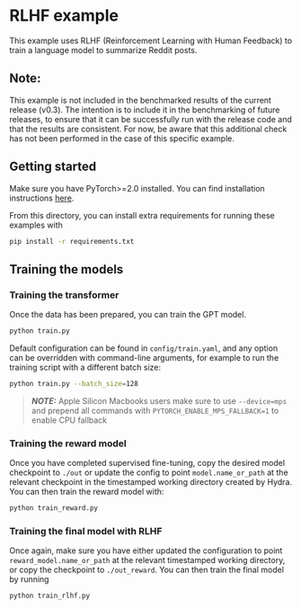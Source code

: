 # RLHF example

This example uses RLHF (Reinforcement Learning with Human Feedback) to train a 
language model to summarize Reddit posts.

## Note:
This example is not included in the benchmarked results of the current release (v0.3). The intention is to include it in the
benchmarking of future releases, to ensure that it can be successfully run with the release code and that the
results are consistent. For now, be aware that this additional check has not been performed in the case of this
specific example.

## Getting started

Make sure you have PyTorch>=2.0 installed. You can find installation instructions
[here](https://pytorch.org/get-started/locally/).

From this directory, you can install extra requirements for running these
examples with

```sh
pip install -r requirements.txt
```

## Training the models
### Training the transformer

Once the data has been prepared, you can train the GPT model.

```sh
python train.py
```

Default configuration can be found in `config/train.yaml`, and any option can
be overridden with command-line arguments, for example to run the training
script with a different batch size:

```sh
python train.py --batch_size=128
```
> **_NOTE:_**  Apple Silicon Macbooks users make sure to use `--device=mps`
> and prepend all commands with `PYTORCH_ENABLE_MPS_FALLBACK=1` to enable CPU fallback

### Training the reward model

Once you have completed supervised fine-tuning, copy the desired model
checkpoint to `./out` or update the config to point `model.name_or_path` at
the relevant checkpoint in the timestamped working directory created by Hydra.
You can then train the reward model with:

```sh
python train_reward.py
```

### Training the final model with RLHF

Once again, make sure you have either updated the configuration to point
`reward_model.name_or_path` at the relevant timestamped working directory, or
copy the checkpoint to `./out_reward`.
You can then train the final model by running

```sh
python train_rlhf.py
```
